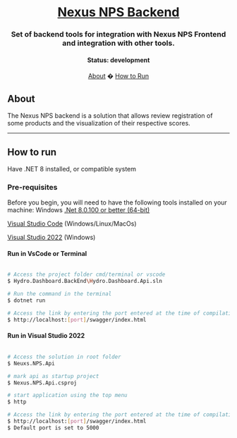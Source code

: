 <h1 align="center">
   <a href="#"> Nexus NPS Backend </a>
</h1>

<h3 align="center">
    Set of backend tools for integration with Nexus NPS Frontend and integration with other tools.
</h3>

</p>

<h4 align="center">
	 Status: development
    <!-- Status: Finished -->
</h4>

<p align="center">
 <a href="#about">About</a> �
 <a href="#how-to-run">How to Run</a>

</p>

## About

The Nexus NPS backend is a solution that allows review registration of some products and the visualization of their respective scores.

---

## How to run

Have .NET 8 installed, or compatible system

### Pre-requisites

Before you begin, you will need to have the following tools installed on your machine:
Windows
[.Net 8.0.100 or better (64-bit)](https://dotnet.microsoft.com/pt-br/download/dotnet/8.0)

[Visual Studio Code](https://code.visualstudio.com/) (Windows/Linux/MacOs)

[Visual Studio 2022](https://visualstudio.microsoft.com/pt-br/) (Windows)

#### Run in VsCode or Terminal

```bash

# Access the project folder cmd/terminal or vscode
$ Hydro.Dashboard.BackEnd\Hydro.Dashboard.Api.sln

# Run the command in the terminal
$ dotnet run

# Access the link by entering the port entered at the time of compilation
$ http://localhost:[port]/swagger/index.html

```

#### Run in Visual Studio 2022

```bash

# Access the solution in root folder
$ Neuxs.NPS.Api

# mark api as startup project
$ Nexus.NPS.Api.csproj

# start application using the top menu
$ http

# Access the link by entering the port entered at the time of compilation
$ http://localhost:[port]/swagger/index.html
$ Default port is set to 5000

```
